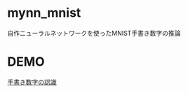# mynn_mnist

自作ニューラルネットワークを使ったMNIST手書き数字の推論

# DEMO

[手書き数字の認識](https://9bss2203.github.io/mynn_mnist/index.html)
